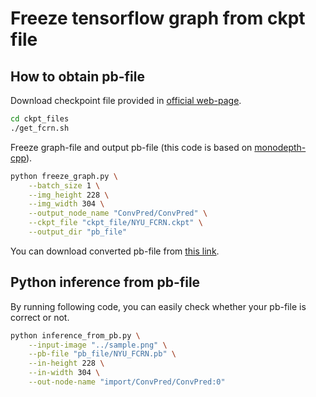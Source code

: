 # Freeze tensorflow graph from ckpt file
## How to obtain pb-file
Download checkpoint file provided in [official web-page](https://github.com/iro-cp/FCRN-DepthPrediction).
```sh
cd ckpt_files
./get_fcrn.sh
```
Freeze graph-file and output pb-file (this code is based on [monodepth-cpp](https://github.com/yan99033/monodepth-cpp/tree/master/freeze_graph)).
```sh
python freeze_graph.py \
    --batch_size 1 \
    --img_height 228 \
    --img_width 304 \
    --output_node_name "ConvPred/ConvPred" \
    --ckpt_file "ckpt_file/NYU_FCRN.ckpt" \
    --output_dir "pb_file"
```
You can download converted pb-file from [this link](https://www.dropbox.com/s/aud653q4naeeav1/NYU_FCRN.pb).

## Python inference from pb-file
By running following code, you can easily check whether your pb-file is correct or not.
```sh
python inference_from_pb.py \
    --input-image "../sample.png" \
    --pb-file "pb_file/NYU_FCRN.pb" \
    --in-height 228 \
    --in-width 304 \
    --out-node-name "import/ConvPred/ConvPred:0"
```